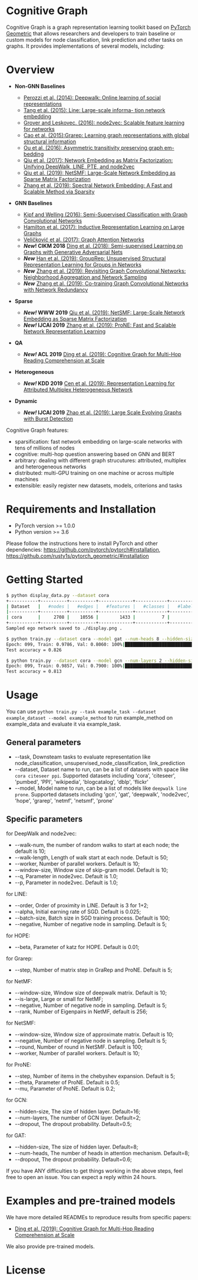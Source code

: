 # Cognitive Graph

Cognitive Graph is a graph representation learning toolkit based on [PyTorch Geometric](https://github.com/rusty1s/pytorch_geometric/) that allows researchers and developers to train baseline or custom models for node classification, link prediction and other tasks on graphs.
It provides implementations of several models, including:

# Overview

- **Non-GNN Baselines**
  - [Perozzi et al. (2014): Deepwalk: Online learning of social representations](http://arxiv.org/abs/1403.6652)
  - [Tang et al. (2015): Line: Large-scale informa- tion network embedding](http://arxiv.org/abs/1503.03578)
  - [Grover and Leskovec. (2016): node2vec: Scalable feature learning for networks](http://dl.acm.org/citation.cfm?doid=2939672.2939754)
  - [Cao et al. (2015):Grarep: Learning graph representations with global structural information ](http://dl.acm.org/citation.cfm?doid=2806416.2806512)
  - [Ou et al. (2016): Asymmetric transitivity preserving graph em- bedding](http://dl.acm.org/citation.cfm?doid=2939672.2939751)
  - [Qiu et al. (2017): Network Embedding as Matrix Factorization: Unifying DeepWalk, LINE, PTE, and node2vec](http://arxiv.org/abs/1710.02971)
  - [Qiu et al. (2019): NetSMF: Large-Scale Network Embedding as Sparse Matrix Factorization](http://arxiv.org/abs/1710.02971)
  - [Zhang et al. (2019): Spectral Network Embedding: A Fast and Scalable Method via Sparsity](http://arxiv.org/abs/1806.02623)

- **GNN Baselines**
  - [Kipf and Welling (2016): Semi-Supervised Classification with Graph Convolutional Networks](https://arxiv.org/abs/1609.02907)
  - [Hamilton et al. (2017): Inductive Representation Learning on Large Graphs](https://arxiv.org/abs/1706.02216)
  - [Veličković et al. (2017): Graph Attention Networks](https://arxiv.org/abs/1710.10903)
  - **_New_! CIKM 2018** [Ding et al. (2018): Semi-supervised Learning on Graphs with Generative Adversarial Nets](https://arxiv.org/abs/1809.00130)
  - **_New_** [Han et al. (2019): GroupRep: Unsupervised Structural Representation Learning for Groups in Networks](https://www.overleaf.com/read/nqxjtkmmgmff)
  - **_New_** [Zhang et al. (2019): Revisiting Graph Convolutional Networks: Neighborhood Aggregation and Network Sampling](https://www.overleaf.com/read/xzykmvhxjmxy)
  - **_New_** [Zhang et al. (2019): Co-training Graph Convolutional Networks with Network Redundancy](https://www.overleaf.com/read/fbhqqgzqgmyn)
- **Sparse**
  - **_New!_ WWW 2019** [Qiu et al. (2019): NetSMF: Large-Scale Network Embedding as Sparse Matrix Factorization](http://keg.cs.tsinghua.edu.cn/jietang/publications/www19-Qiu-et-al-NetSMF-Large-Scale-Network-Embedding.pdf)
  - **_New!_ IJCAI 2019** [Zhang et al. (2019): ProNE: Fast and Scalable Network Representation Learning](https://www.overleaf.com/read/dhgpkmyfdhnj)
- **QA**
  - **_New!_ ACL 2019** [Ding et al. (2019): Cognitive Graph for Multi-Hop Reading Comprehension at Scale](https://arxiv.org/abs/1905.05460)
- **Heterogeneous**
  - **_New!_ KDD 2019** [Cen et al. (2019): Representation Learning for Attributed Multiplex Heterogeneous Network](https://arxiv.org/abs/1905.01669)
- **Dynamic**
  - **_New!_ IJCAI 2019** [Zhao et al. (2019): Large Scale Evolving Graphs with Burst Detection](https://www.overleaf.com/4361782256sqswxgnmwbrs)

Cognitive Graph features:

- sparsification: fast network embedding on large-scale networks with tens of millions of nodes
- cognitive: multi-hop question answering based on GNN and BERT
- arbitrary: dealing with different graph strucutures: attributed, multiplex and heterogeneous networks
- distributed: multi-GPU training on one machine or across multiple machines
- extensible: easily register new datasets, models, criterions and tasks

# Requirements and Installation

- PyTorch version >= 1.0.0
- Python version >= 3.6

Please follow the instructions here to install PyTorch and other dependencies: https://github.com/pytorch/pytorch#installation, https://github.com/rusty1s/pytorch_geometric/#installation

# Getting Started

```bash
$ python display_data.py --dataset cora
+-----------+----------+----------+-------------+------------+-----------------+
| Dataset   |   #nodes |   #edges |   #features |   #classes |   #labeled data |
|-----------+----------+----------+-------------+------------+-----------------|
| cora      |     2708 |    10556 |        1433 |          7 |             140 |
+-----------+----------+----------+-------------+------------+-----------------+
Sampled ego network saved to ./display.png .

$ python train.py --dataset cora --model gat --num-heads 8 --hidden-size 8 --dropout 0.6 --max-epoch 100 --lr 0.005 --weight-decay 5e-4
Epoch: 099, Train: 0.9786, Val: 0.8060: 100%|███████████████████████████| 100/100 [00:01<00:00, 66.77it/s]
Test accuracy = 0.826

$ python train.py --dataset cora --model gcn --num-layers 2 --hidden-size 32 --dropout 0.5 --max-epoch 100 --lr 0.01 --weight-decay 5e-4
Epoch: 099, Train: 0.9857, Val: 0.7900: 100%|██████████████████████████| 100/100 [00:00<00:00, 142.42it/s]
Test accuracy = 0.813
```

# Usage

You can use `python train.py --task example_task --dataset example_dataset --model example_method` to run example_method on example_data and evaluate it via example_task.

## General parameters

- --task, Downsteam tasks to evaluate representation like node_classification, unsupervised_node_classification, link_prediction
- --dataset, Dataset name to run, can be a list of datasets with space like `cora citeseer ppi`. Supported datasets including
'cora', 'citeseer', 'pumbed', 'PPI', 'wikipedia', 'blogcatalog', 'dblp', 'flickr'
- --model, Model name to run, can be a list of models like `deepwalk line prone`. Supported datasets including
'gcn', 'gat', 'deepwalk', 'node2vec', 'hope', 'grarep', 'netmf', 'netsmf', 'prone'


## Specific parameters
for DeepWalk and node2vec:
- --walk-num, the number of random walks to start at each node; the default is 10;
- --walk-length, Length of walk start at each node. Default is 50;
- --worker, Number of parallel workers. Default is 10;
- --window-size, Window size of skip-gram model. Default is 10;
- --q, Parameter in node2vec. Default is 1.0;
- --p, Parameter in node2vec. Default is 1.0;

for LINE:
- --order, Order of proximity in LINE. Default is 3 for 1+2;
- --alpha, Initial earning rate of SGD. Default is 0.025;
- --batch-size, Batch size in SGD training process. Default is 100;
- --negative, Number of negative node in sampling. Default is 5;

for HOPE:
- --beta, Parameter of katz for HOPE. Default is 0.01;

for Grarep:
- --step, Number of matrix step in GraRep and ProNE. Default is 5;

for NetMF:
- --window-size, Window size of deepwalk matrix. Default is 10;
- --is-large, Large or small for NetMF;
- --negative, Number of negative node in sampling. Default is 5;
- --rank, Number of Eigenpairs in NetMF, default is 256;

for NetSMF:
- --window-size, Window size of approximate matrix. Default is 10;
- --negative, Number of negative node in sampling. Default is 5;
- --round, Number of round in NetSMF. Default is 100;
- --worker, Number of parallel workers. Default is 10;

for ProNE:
- --step, Number of items in the chebyshev expansion. Default is 5;
- --theta, Parameter of ProNE. Default is 0.5;
- --mu, Parameter of ProNE. Default is 0.2;

for GCN:
- --hidden-size, The size of hidden layer. Default=16;
- --num-layers, The number of GCN layer. Default=2;
- --dropout, The dropout probability. Default=0.5;

for GAT:
- --hidden-size, The size of hidden layer. Default=8;
- --num-heads, The number of heads in attention mechanism. Default=8;
- --dropout, The dropout probability. Default=0.6;


If you have ANY difficulties to get things working in the above steps, feel free to open an issue. You can expect a reply within 24 hours.



# Examples and pre-trained models

We have more detailed READMEs to reproduce results from specific papers:

- [Ding et al. (2019): Cognitive Graph for Multi-Hop Reading Comprehension at Scale](https://github.com/THUcqb/cognitive_graph/blob/master/examples/cogqa/README.md)

We also provide pre-trained models.

# License
